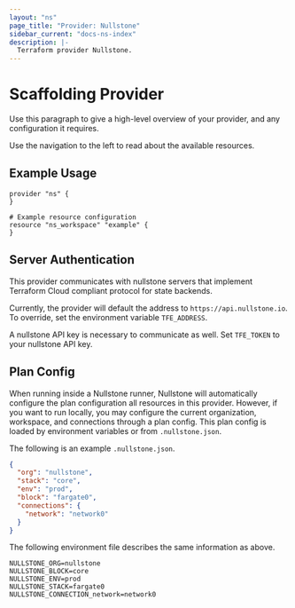 ```yaml
---
layout: "ns"
page_title: "Provider: Nullstone"
sidebar_current: "docs-ns-index"
description: |-
  Terraform provider Nullstone.
---
```


# Scaffolding Provider

Use this paragraph to give a high-level overview of your provider, and any configuration it requires.

Use the navigation to the left to read about the available resources.

## Example Usage

```hcl
provider "ns" {
}

# Example resource configuration
resource "ns_workspace" "example" {
}
```

## Server Authentication

This provider communicates with nullstone servers that implement Terraform Cloud compliant protocol for state backends.

Currently, the provider will default the address to `https://api.nullstone.io`. 
To override, set the environment variable `TFE_ADDRESS`.

A nullstone API key is necessary to communicate as well.
Set `TFE_TOKEN` to your nullstone API key. 

## Plan Config

When running inside a Nullstone runner, Nullstone will automatically configure the plan configuration all resources in this provider.
However, if you want to run locally, you may configure the current organization, workspace, and connections through a plan config.
This plan config is loaded by environment variables or from `.nullstone.json`.

The following is an example `.nullstone.json`.
```json
{
  "org": "nullstone",
  "stack": "core",
  "env": "prod",
  "block": "fargate0",
  "connections": {
    "network": "network0"
  }
}
```

The following environment file describes the same information as above.
```
NULLSTONE_ORG=nullstone
NULLSTONE_BLOCK=core
NULLSTONE_ENV=prod
NULLSTONE_STACK=fargate0
NULLSTONE_CONNECTION_network=network0
```
